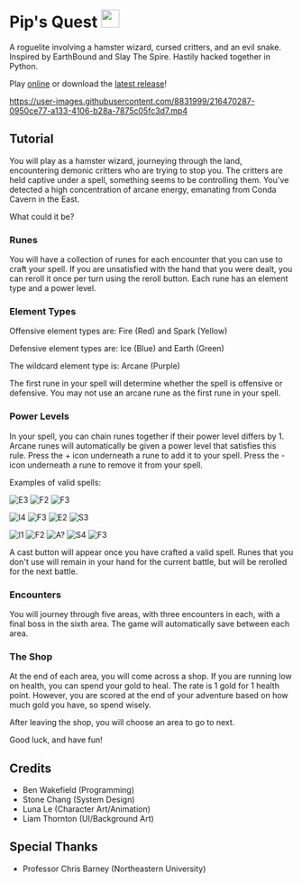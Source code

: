# Pip's Quest <img src="https://user-images.githubusercontent.com/8831999/217668505-10ab2292-303a-4e26-876a-4df39993b9a3.png" width="32">

A roguelite involving a hamster wizard, cursed critters, and an evil snake. Inspired by EarthBound and Slay The Spire. Hastily hacked together in Python.

Play [online](https://benwakefield.dev/pips-quest) or download the [latest release](https://github.com/wenbakefield/PipsQuest/releases)!

https://user-images.githubusercontent.com/8831999/216470287-0950ce77-a133-4106-b28a-7875c05fc3d7.mp4

## Tutorial
You will play as a hamster wizard, journeying through the land, encountering demonic critters who are trying to stop you.
The critters are held captive under a spell, something seems to be controlling them.
You've detected a high concentration of arcane energy, emanating from Conda Cavern in the East.

What could it be?

### Runes
You will have a collection of runes for each encounter that you can use to craft your spell.
If you are unsatisfied with the hand that you were dealt, you can reroll it once per turn using the reroll button.
Each rune has an element type and a power level.

### Element Types
Offensive element types are: Fire (Red) and Spark (Yellow)

Defensive element types are: Ice (Blue) and Earth (Green)

The wildcard element type is: Arcane (Purple)

The first rune in your spell will determine whether the spell is offensive or defensive.
You may not use an arcane rune as the first rune in your spell.

### Power Levels
In your spell, you can chain runes together if their power level differs by 1.
Arcane runes will automatically be given a power level that satisfies this rule.
Press the + icon underneath a rune to add it to your spell.
Press the - icon underneath a rune to remove it from your spell.

Examples of valid spells:

![E3](<https://github.com/wenbakefield/pips-quest/blob/master/images/rune_earth/3.png>) ![F2](<https://github.com/wenbakefield/pips-quest/blob/master/images/rune_fire/2.png>) ![F3](<https://github.com/wenbakefield/pips-quest/blob/master/images/rune_fire/3.png>)

![I4](<https://github.com/wenbakefield/pips-quest/blob/master/images/rune_ice/4.png>) ![F3](<https://github.com/wenbakefield/pips-quest/blob/master/images/rune_fire/3.png>) ![E2](<https://github.com/wenbakefield/pips-quest/blob/master/images/rune_earth/2.png>) ![S3](<https://github.com/wenbakefield/pips-quest/blob/master/images/rune_spark/3.png>)

![I1](<https://github.com/wenbakefield/pips-quest/blob/master/images/rune_ice/1.png>) ![F2](<https://github.com/wenbakefield/pips-quest/blob/master/images/rune_fire/2.png>) ![A?](<https://github.com/wenbakefield/pips-quest/blob/master/images/rune_arcane/1.png>) ![S4](<https://github.com/wenbakefield/pips-quest/blob/master/images/rune_spark/4.png>) ![F3](<https://github.com/wenbakefield/pips-quest/blob/master/images/rune_fire/3.png>)

A cast button will appear once you have crafted a valid spell.
Runes that you don't use will remain in your hand for the current battle, but will be rerolled for the next battle.

### Encounters
You will journey through five areas, with three encounters in each, with a final boss in the sixth area.
The game will automatically save between each area.

### The Shop
At the end of each area, you will come across a shop.
If you are running low on health, you can spend your gold to heal.
The rate is 1 gold for 1 health point.
However, you are scored at the end of your adventure based on how much gold you have, so spend wisely.

After leaving the shop, you will choose an area to go to next.

Good luck, and have fun!

## Credits
- Ben Wakefield (Programming)
- Stone Chang (System Design)
- Luna Le (Character Art/Animation)
- Liam Thornton (UI/Background Art)

## Special Thanks
- Professor Chris Barney (Northeastern University)
